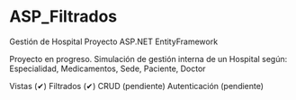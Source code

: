 # ASP_Filtrados
Gestión de Hospital Proyecto ASP.NET EntityFramework

Proyecto en progreso. Simulación de gestión interna de un Hospital según:
Especialidad,
Medicamentos,
Sede,
Paciente,
Doctor

Vistas (✔)
Filtrados (✔)
CRUD (pendiente)
Autenticación (pendiente)
